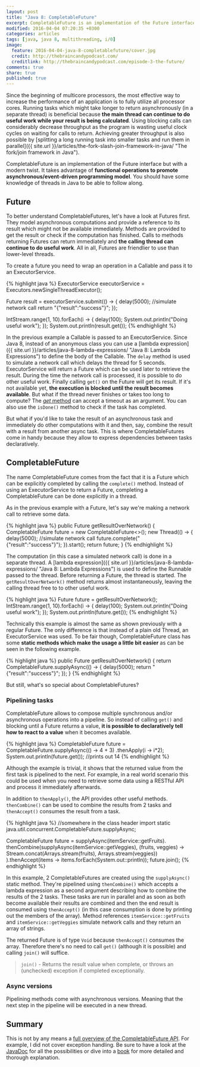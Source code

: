 ```yaml
---
layout: post
title: "Java 8: CompletableFuture"
excerpt: CompletableFuture is an implementation of the Future interface but with a modern twist. It takes advantage of functional operations to promote asynchronous/event-driven programming model.
modified: 2016-04-04 07:20:35 +0300
categories: articles
tags: [java, java 8, multithreading, i/0]
image:
  feature: 2016-04-04-java-8-completablefuture/cover.jpg
  credit: http://thebraincandypodcast.com/
  creditlink: http://thebraincandypodcast.com/episode-3-the-future/
comments: true
share: true
published: true
---
```


Since the beginning of multicore processors, the most effective way to increase the performance of an application is to fully utilize all processor cores. Running tasks which might take longer to return asynchronously (in a separate thread) is beneficial because **the main thread can continue to do useful work while your result is being calculated**. Using blocking calls can considerably decrease throughput as the program is wasting useful clock cycles on waiting for calls to return. Achieving greater throughput is also possible by [splitting a long running task into smaller tasks and run them in parallel]({{ site.url }}/articles/the-fork-slash-join-framework-in-java/ "The fork/join framework in Java").

CompletableFuture is an implementation of the Future interface but with a modern twist. It takes advantage of **functional operations to promote asynchronous/event-driven programming model**. You should have some knowledge of threads in Java to be able to follow along.

## Future

To better understand CompletableFutures, let's have a look at Futures first. They model asynchronous computations and provide a reference to its result which might not be available immediately. Methods are provided to get the result or check if the computation has finished. Calls to methods returning Futures can return immediately and **the calling thread can continue to do useful work**. All in all, Futures are friendlier to use than lower-level threads.

To create a future you need to wrap an operation in a Callable and pass it to an ExecutorService.

{% highlight java %}
ExecutorService executorService = Executors.newSingleThreadExecutor();

Future<String> result = executorService.submit(() -> {
    delay(5000); //simulate network call
    return "{\"result\":\"success\"}";
});

IntStream.range(1, 10).forEach(i -> {
    delay(100);
    System.out.println("Doing useful work");
});
System.out.println(result.get());
{% endhighlight %}

In the previous example a Callable is passed to an ExecutorService. Since Java 8, instead of an anonymous class you can use a [lambda expression]({{ site.url }}/articles/java-8-lambda-expressions/ "Java 8: Lambda Expressions") to define the body of the Callable. The `delay` method is used to simulate a network call which delays the thread for 5 seconds. ExecutorService will return a Future which can be used later to retrieve the result. During the time the network call is processed, it is possible to do other useful work. Finally calling `get()` on the Future will get its result. If it's not available yet, **the execution is blocked until the result becomes available**. But what if the thread never finishes or takes too long to compute? The [*get* method](https://docs.oracle.com/javase/7/docs/api/java/util/concurrent/Future.html "Future JavaDoc") can accept a timeout as an argument. You can also use the `isDone()` method to check if the task has completed.

But what if you'd like to take the result of an asynchronous task and immediately do other computations with it and then, say, combine the result with a result from another async task. This is where CompletableFutures come in handy because they allow to express dependencies between tasks declaratively.

## CompletableFuture

The name CompletableFuture comes from the fact that it is a Future which can be explicitly completed by calling the `complete()` method. Instead of using an ExecutorService to return a Future, completing a CompletableFuture can be done explicitly in a thread.

As in the previous example with a Future, let's say we're making a network call to retrieve some data.

{% highlight java %}
public Future<String> getResultOverNetwork() {
    CompletableFuture<String> future = new CompletableFuture<>();
    new Thread(() -> {
        delay(5000); //simulate network call
        future.complete("{\"result\":\"success\"}");
    }).start();
    return future;
}
{% endhighlight %}

The computation (in this case a simulated network call) is done in a separate thread. A [lambda expression]({{ site.url }}/articles/java-8-lambda-expressions/ "Java 8: Lambda Expressions") is used to define the Runnable passed to the thread. Before returning a Future, the thread is started. The `getResultOverNetwork()` method returns almost instantaneously, leaving the calling thread free to to other useful work.

{% highlight java %}
Future<String> future = getResultOverNetwork();
IntStream.range(1, 10).forEach(i -> {
    delay(100);
    System.out.println("Doing useful work");
});
System.out.println(future.get());
{% endhighlight %}

Technically this example is almost the same as shown previously with a regular Future. The only difference is that instead of a plain old Thread, an ExecutorService was used. To be fair though, CompletableFuture class has some **static methods which make the usage a little bit easier** as can be seen in the following example.

{% highlight java %}
public Future<String> getResultOverNetwork() {
    return CompletableFuture.supplyAsync(() -> {
        delay(5000);
        return "{\"result\":\"success\"}";
    });
}
{% endhighlight %}

But still, what's so special about CompletableFutures?

### Pipelining tasks

CompletableFuture allows to compose multiple synchronous and/or asynchronous operations into a pipeline. So instead of calling `get()` and blocking until a Future returns a value, **it is possible to declaratively tell how to react to a value** when it becomes available.

{% highlight java %}
CompletableFuture<Integer> future = CompletableFuture.supplyAsync(() -> 4 + 3)
                .thenApply(i -> i*2);
System.out.println(future.get());
//prints out 14
{% endhighlight %}

Although the example is trivial, it shows that the returned value from the first task is pipelined to the next. For example, in a real world scenario this could be used when you need to retrieve some data using a RESTful API and process it immediately afterwards.

In addition to `thenApply()`, the API provides other useful methods. `thenCombine()` can be used to combine the results from 2 tasks and `thenAccept()` consumes the result from a task.

{% highlight java %}
//somewhere in the class header
import static java.util.concurrent.CompletableFuture.supplyAsync;

CompletableFuture<Void> future = supplyAsync(itemService::getFruits).
        thenCombine(supplyAsync(itemService::getVeggies),
        (fruits, veggies) -> Stream.concat(Arrays.stream(fruits), Arrays.stream(veggies))
).thenAccept(items -> items.forEach(System.out::println));
future.join();
{% endhighlight %}

In this example, 2 CompletableFutures are created using the `supplyAsync()` static method. They're pipelined using `thenCombine()` which accepts a lambda expression as a second argument describing how to combine the results of the 2 tasks. These tasks are run in parallel and as soon as both become available their results are combined and then the end result is consumed using `thenAccept()` (in this case consumption is done by printing out the members of the array). Method references `itemService::getFruits` and `itemService::getVeggies` simulate network calls and they return an array of strings.

The returned Future is of type `Void` because `thenAccept()` consumes the array. Therefore there's no need to call `get()` (although it is possible) and calling `join()` will suffice.

> `join()` - Returns the result value when complete, or throws an (unchecked) exception if completed exceptionally.

### Async versions

Pipelining methods come with asynchronous versions. Meaning that the next step in the pipeline will be executed in a new thread.

## Summary

This is not by any means a [full overview of the CompletableFuture API](http://www.nurkiewicz.com/2013/05/java-8-definitive-guide-to.html "thorough overview of the CompletableFuture API"). For example, I did not cover exception handling. Be sure to have a look at the [JavaDoc](https://docs.oracle.com/javase/8/docs/api/java/util/concurrent/CompletableFuture.html "CompletableFuture JavaDoc") for all the possibilities or dive into a [book](https://www.manning.com/books/java-8-in-action "Java 8 in Action") for more detailed and thorough explanation.
